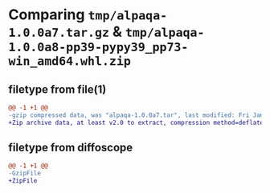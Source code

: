 # Comparing `tmp/alpaqa-1.0.0a7.tar.gz` & `tmp/alpaqa-1.0.0a8-pp39-pypy39_pp73-win_amd64.whl.zip`

## filetype from file(1)

```diff
@@ -1 +1 @@
-gzip compressed data, was "alpaqa-1.0.0a7.tar", last modified: Fri Jan  1 00:00:00 2016, max compression
+Zip archive data, at least v2.0 to extract, compression method=deflate
```

## filetype from diffoscope

```diff
@@ -1 +1 @@
-GzipFile
+ZipFile
```

